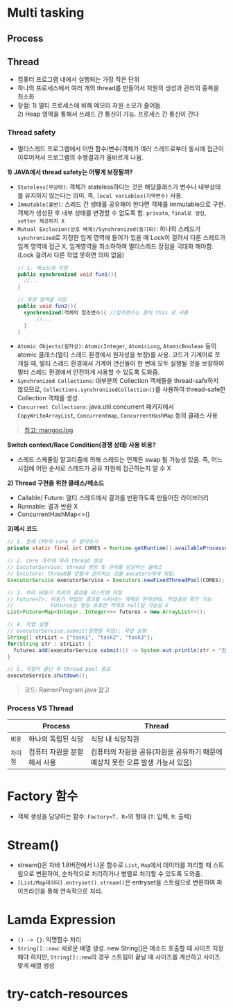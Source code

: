 # Multi tasking

## Process

## Thread 
- 컴퓨터 프로그램 내에서 실행되는 가장 작은 단위
- 하나의 프로세스에서 여러 개의 thread를 만들어서 자원의 생성과 관리의 중복을 최소화
- 장점: 1) 멀티 프로세스에 비해 메모리 자원 소모가 줄어듬.   
        2) Heap 영역을 통해서 쓰레드 간 통신이 가능. 프로세스 간 통신이 간다

### Thread safety
- 멀티스레드 프로그램에서 어떤 함수/변수/객체가 여러 스레드로부터 동시에 접근이 이루어져서 프로그램의 수행결과가 올바르게 나옴.

**1) JAVA에서 thread safety는 어떻게 보장될까?**
- `Stateless(무상태)`: 객체가 stateless하다는 것은 해당클래스가 변수나 내부상태를 유지하지 않는다는 의미. 즉, `local variables(지역변수)` 사용. 
- `Immutable(불변)`: 스레드 간 생태를 공유해야 한다면 객체를 immutable으로 구현. 객체가 생성된 후 내부 상태를 변경할 수 없도록 함. `private`, `final로 생성`, `setter 제공하지 X`
- `Mutual Exclusion(상호 배제)/Synchronized(동기화)`: 하나의 스레드가 `synchronized`로 지정한 임계 영역에 들어가 있을 때 Lock이 걸려서 다른 스레드가 임계 영역에 접근 X, 임계영역을 최소하하여 멀티스레드 장점을 극대화 해야함. (Lock 걸려서 다른 작업 못하면 의미 없음)
  ```java
  // 1. 메소드에 지정
  public synchronized void fun1(){
	//...
  }

  // 특정 영역을 지정
  public void fun2(){
    synchronized(객체의 참조변수){ //참조변수는 흔히 this 로 사용
        //...
    }
  }
  ```
- `Atomic Objects(원자성)`: `AtomicInteger`, `AtomicLong`, `AtomicBoolean` 등의 atomic 클래스(멀티 스레드 환경에서 원자성을 보장)를 사용. 코드가 기계어로 쪼개질 때, 멀티 스레드 환경에서 기계어 연산들이 한 번에 모두 실행될 것을 보장하여 멀티 스레드 환경에서 안전하게 사용할 수 있도록 도와줌.  
- `Synchronized Collections`: 대부분의 Collection 객체들을 thread-safe하지 않으므로, `Collections.synchronizedCollection()`를 사용하여 thread-safe한 Collection 객체를 생성.
- `Concurrent Collections`: java.util.concurrent 패키지에서 `CopyWriteArrayList`, `Concurrentmap`, `ConcurrentHashMap` 등의 클래스 사용
> [참고: mangoo.log](https://velog.io/@mangoo/java-thread-safety)

**Switch context/Race Condition(경쟁 상태) 사용 비용?**
- 스레드 스케쥴링 알고리즘에 의해 스레드는 언제든 swap 될 가능성 있음. 즉, 어느 시점에 어떤 순서로 스레드가 공유 자원에 접근하는지 알 수 X

**2) Thread 구현을 위한 클래스/메소드**
- Callable/ Future: 멀티 스레드에서 결과를 반환하도록 만들어진 라이브러리
- Runnable: 결과 반환 X
- ConcurrentHashMap<>()

**3)예시 코드**
```java
// 1. 현재 CPU의 core 수 받아오기
private static final int CORES = Runtime.getRuntime().availableProcessors();

// 2. core 개수에 따라 thread 생성
// ExcutorService: thread 생성 및 관리를 담당하는 클래스
// Excutors: thread를 만들과 관리하는 것을 excutors에게 위임.
ExecutorService executorService = Executors.newFixedThreadPool(CORES);

// 3. 여러 비동기 처리의 결과를 리스트에 저장
// Future<T>: 비동기 작업의 결과를 나타내는 객체로 현재상태, 작업결과 확인 가능
//            Futures는 항상 유효한 객체로 null일 가능성 X
List<Future<Map<Integer, Integer>>> futures = new ArrayList<>();

// 4. 작업 실행
// executorService.submit(실행할 작업): 작업 실행  
String[] strList = {"task1", "task2", "task3"};
for(String str : strList) {
  futures.add(executorService.submit(() -> System.out.println(str + "진행중...") ));
}

// 5. 작업이 끝난 후 thread pool 종료
executeService.shutdown();
```
> 코드: RamenProgram.java 참고

### Process VS Thread
|           | Process        | Thread        |
|-----------|----------------|---------------|
| `비유`     |하나의 독립된 식당 | 식당 내 식당직원|
|`차이점`     | 컴퓨터 자원을 분할해서 사용 | 컴퓨터의 자원을 공유(자원을 공유하기 때문에 예상치 못한 오류 발생 가능서 있음) |


# Factory 함수
- 객체 생성을 담당하는 함수:  `Factory<T, R>`의 형태 (`T`: 입력, `R`: 출력)

# Stream()
- stream()은 자바 1.8버전에서 나온 함수로 `List`, `Map`에서 데이터를 처리할 때 스트림으로 변환하여, 순차적으로 처리하거나 병렬로 처리할 수 있도록 도와줌. 
- `[List/Map데이터].entryset().stream()`은 entryset을 스트림으로 변환하여 파이프라인을 통해 연속적으로 처리. 

# Lamda Expression
- `() -> {}`: 익명함수 처리 
- `String[]::new`: 새로운 배열 생성. new String[]은 메소드 호출할 때 사이즈 지정해야 하지만, `String[]::new`의 경우 스트림이 끝날 때 사이즈를 계산하고 사이즈 맞게 배열 생성

# try-catch-resources